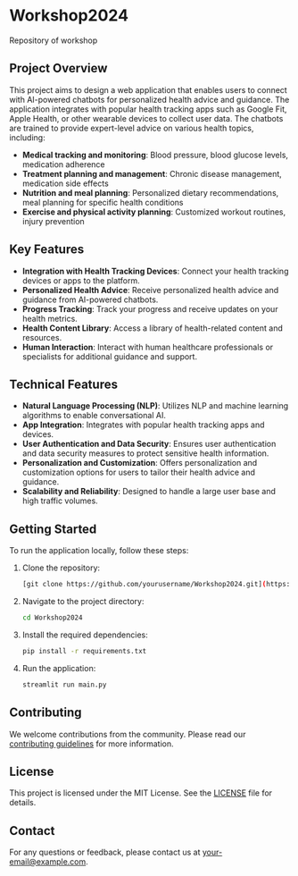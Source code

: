 # Workshop2024

Repository of workshop

## Project Overview

This project aims to design a web application that enables users to connect with AI-powered chatbots for personalized health advice and guidance. The application integrates with popular health tracking apps such as Google Fit, Apple Health, or other wearable devices to collect user data. The chatbots are trained to provide expert-level advice on various health topics, including:

- **Medical tracking and monitoring**: Blood pressure, blood glucose levels, medication adherence
- **Treatment planning and management**: Chronic disease management, medication side effects
- **Nutrition and meal planning**: Personalized dietary recommendations, meal planning for specific health conditions
- **Exercise and physical activity planning**: Customized workout routines, injury prevention

## Key Features

- **Integration with Health Tracking Devices**: Connect your health tracking devices or apps to the platform.
- **Personalized Health Advice**: Receive personalized health advice and guidance from AI-powered chatbots.
- **Progress Tracking**: Track your progress and receive updates on your health metrics.
- **Health Content Library**: Access a library of health-related content and resources.
- **Human Interaction**: Interact with human healthcare professionals or specialists for additional guidance and support.

## Technical Features

- **Natural Language Processing (NLP)**: Utilizes NLP and machine learning algorithms to enable conversational AI.
- **App Integration**: Integrates with popular health tracking apps and devices.
- **User Authentication and Data Security**: Ensures user authentication and data security measures to protect sensitive health information.
- **Personalization and Customization**: Offers personalization and customization options for users to tailor their health advice and guidance.
- **Scalability and Reliability**: Designed to handle a large user base and high traffic volumes.

## Getting Started

To run the application locally, follow these steps:

1. Clone the repository:
    ```sh
    [git clone https://github.com/yourusername/Workshop2024.git](https://github.com/ouskode/Workshop2024.git)
    ```
2. Navigate to the project directory:
    ```sh
    cd Workshop2024
    ```
3. Install the required dependencies:
    ```sh
    pip install -r requirements.txt
    ```
4. Run the application:
    ```sh
    streamlit run main.py
    ```

## Contributing

We welcome contributions from the community. Please read our [contributing guidelines](CONTRIBUTING.md) for more information.

## License

This project is licensed under the MIT License. See the [LICENSE](LICENSE) file for details.

## Contact

For any questions or feedback, please contact us at [your-email@example.com](mailto:your-email@example.com).
